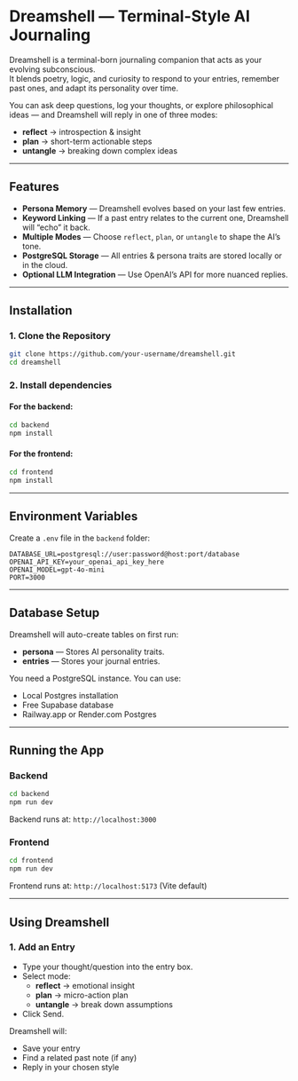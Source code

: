 # Dreamshell — Terminal-Style AI Journaling

Dreamshell is a terminal-born journaling companion that acts as your evolving subconscious.  
It blends poetry, logic, and curiosity to respond to your entries, remember past ones, and adapt its personality over time.

You can ask deep questions, log your thoughts, or explore philosophical ideas — and Dreamshell will reply in one of three modes:

- **reflect** → introspection & insight  
- **plan** → short-term actionable steps  
- **untangle** → breaking down complex ideas  

---

## Features

- **Persona Memory** — Dreamshell evolves based on your last few entries.  
- **Keyword Linking** — If a past entry relates to the current one, Dreamshell will “echo” it back.  
- **Multiple Modes** — Choose `reflect`, `plan`, or `untangle` to shape the AI’s tone.  
- **PostgreSQL Storage** — All entries & persona traits are stored locally or in the cloud.  
- **Optional LLM Integration** — Use OpenAI’s API for more nuanced replies.  

---

## Installation

### 1. Clone the Repository
```bash
git clone https://github.com/your-username/dreamshell.git
cd dreamshell
```
### 2. Install dependencies

#### For the backend:
```bash
cd backend
npm install
```

#### For the frontend:
```bash
cd frontend
npm install
```

---

## Environment Variables

Create a `.env` file in the `backend` folder:
```env
DATABASE_URL=postgresql://user:password@host:port/database
OPENAI_API_KEY=your_openai_api_key_here
OPENAI_MODEL=gpt-4o-mini
PORT=3000
```

---

## Database Setup

Dreamshell will auto-create tables on first run:

- **persona** — Stores AI personality traits.
- **entries** — Stores your journal entries.

You need a PostgreSQL instance. You can use:

- Local Postgres installation
- Free Supabase database
- Railway.app or Render.com Postgres

---

## Running the App

### Backend
```bash
cd backend
npm run dev
```
Backend runs at: `http://localhost:3000`

### Frontend
```bash
cd frontend
npm run dev
```
Frontend runs at: `http://localhost:5173` (Vite default)

---

## Using Dreamshell

### 1. Add an Entry

- Type your thought/question into the entry box.
- Select mode:
  - **reflect** → emotional insight
  - **plan** → micro-action plan
  - **untangle** → break down assumptions
- Click Send.

Dreamshell will:
- Save your entry
- Find a related past note (if any)
- Reply in your chosen style